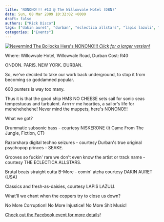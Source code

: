 ```yaml
---
title: 'NONONO!!! #13 @ The Willowvale Hotel (DBN)'
date: Sun, 08 Mar 2009 10:32:02 +0000
draft: false
authors: ["Rick Disco"]
tags: ["dakin auret", "durban", "eclectica allstars", "lapis lazuli", "niskerone", "nonono", "nonono!!! #13", "seake", "south africa", "willowvale hotel"]
categories: ["Events"]
---
```


 [![Nevermind The Bollocks Here's NONONO!!!](/wp-content/uploads/2009/03/nonono-nevermind-212x300.jpg "Nevermind The Bollocks Here's NONONO!!!") _Click for a larger version!_](/wp-content/uploads/2009/03/nonono-nevermind.jpg)

Where: Willowvale Hotel, Willowvale Road, Durban Cost: R40

ONDON. PARIS. NEW YORK. DURBAN.

So, we've decided to take our work back underground, to stop it from becoming so goddamned popular.

600 punters is way too many.

Thus it is that the good ship HMS NO CHEESE sets sail for sonic seas tempestuous and turbulent. Arrrrrr me hearties, a sailor's life for mehehehehehe! Never mind the muppets, here's NONONO!!!

What we got?

Drummatic subsonic bass - courtesy NISKERONE (It Came From The Jungle, Fiction, CT)

Razorsharp digital techno seizures - courtesy Durban's true original psychopop princes - SEAKE.

Grooves so fuckin' rare we don't even know the artist or track name - courtesy THE ECLECTICA ALLSTARS.

Brutal beats straight outta B-More - comin' atcha courtesy DAKIN AURET (USA)

Classics and fresh-as-daisies, courtesy LAPIS LAZULI.

What'll we chant when the coppers try to close us down?

No More Corruption! No More Injustice! No More Shit Music!

[Check out the Facebook event for more details](http://www.facebook.com/group.php?gid=4042856794 "Facebook Event")!

